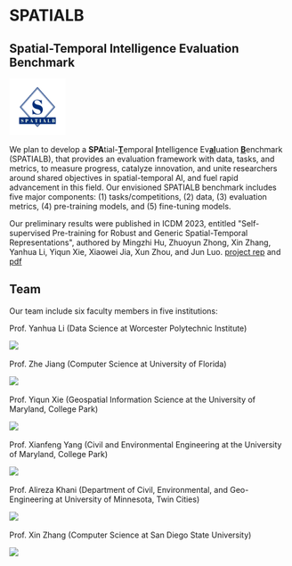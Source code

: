 # SPATIALB 
## Spatial-Temporal Intelligence Evaluation Benchmark 
<img src="/logo.jpg" width="20%" >

We plan to develop a <b>SPA</b>tial-<u><b>T</b></u>emporal <u><b>I</b></u>ntelligence Ev<u><b>al</b></u>uation <u><b>B</b></u>enchmark (SPATIALB), that provides an evaluation framework with data, tasks, and metrics, to measure progress, catalyze innovation, and unite researchers around shared objectives in spatial-temporal AI, and fuel rapid advancement in this field. Our envisioned SPATIALB benchmark includes five major components: (1) tasks/competitions, (2) data, (3) evaluation metrics, (4) pre-training models, and (5) fine-tuning models. 

Our preliminary results were published in ICDM 2023, entitled "Self-supervised Pre-training for Robust and Generic Spatial-Temporal Representations", authored by Mingzhi Hu, Zhuoyun Zhong, Xin Zhang, Yanhua Li, Yiqun Xie, Xiaowei Jia, Xun Zhou, and Jun Luo. [project rep](https://github.com/mhu3/STPT) and [pdf](https://users.wpi.edu/~yli15) 

## Team
Our team include six faculty members in five institutions:

Prof. Yanhua Li (Data Science at Worcester Polytechnic Institute)

<img src="https://www.wpi.edu/sites/default/files/styles/2x_766x766/public/faculty-image/yli15.jpg?itok=FpZharRy" style="width:150px">

Prof. Zhe Jiang (Computer Science at University of Florida)

<img src="https://www.cise.ufl.edu/wp-content/uploads/2021/08/ZheJiang_7-25-2016_crop-scaled.jpg" style="width:150px">

Prof. Yiqun Xie (Geospatial Information Science at the University of Maryland, College Park)

<img src="https://www.terpconnect.umd.edu/~xie/Yiqun_profile.jpg" style="width:150px">

Prof. Xianfeng Yang (Civil and Environmental Engineering at the University of Maryland, College Park)

<img src="https://faculty.eng.umd.edu/sites/faculty.eng.umd.edu/files/profile_images/Terry.png" style="width:150px">

Prof. Alireza Khani (Department of Civil, Environmental, and Geo-Engineering at University of Minnesota, Twin Cities)

<img src="https://cse.umn.edu/sites/cse.umn.edu/files/khani-web.jpg" style="width:150px">

Prof. Xin Zhang (Computer Science at San Diego State University)

<img src="https://xinzhang525.netlify.app/authors/admin/avatar_hu327b63c854a5d5e39aab8f280051da02_1155180_270x270_fill_q75_lanczos_center.jpg" style="width:150px">


